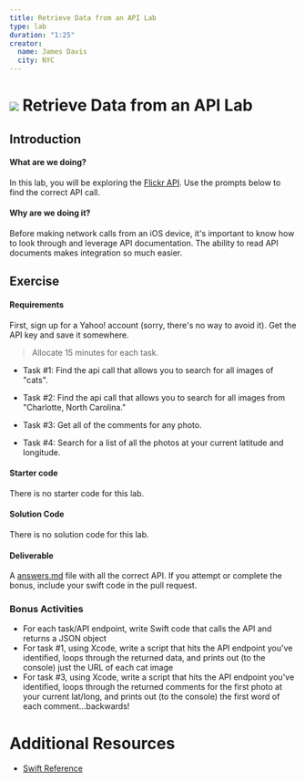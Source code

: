```yaml
---
title: Retrieve Data from an API Lab
type: lab
duration: "1:25"
creator:
  name: James Davis 
  city: NYC
---
```


# ![](https://ga-dash.s3.amazonaws.com/production/assets/logo-9f88ae6c9c3871690e33280fcf557f33.png) Retrieve Data from an API Lab

## Introduction

#### What are we doing?

In this lab, you will be exploring the [Flickr API](https://www.flickr.com/services/api/). Use the prompts below to find the correct API call.

#### Why are we doing it?

Before making network calls from an iOS device, it's important to know how to look through and leverage API documentation.  The ability to read API documents makes integration so much easier.

## Exercise

#### Requirements

First, sign up for a Yahoo! account (sorry, there's no way to avoid it). Get the API key and save it somewhere.

> Allocate 15 minutes for each task.

- Task #1: Find the api call that allows you to search for all images of "cats".

- Task #2: Find the api call that allows you to search for all images from "Charlotte, North Carolina."

- Task #3: Get all of the comments for any photo.

- Task #4: Search for a list of all the photos at your current latitude and longitude.



#### Starter code

There is no starter code for this lab.


#### Solution Code

There is no solution code for this lab.

#### Deliverable

A [answers.md](answers.md) file with all the correct API. If you attempt or complete the bonus, include your swift code in the pull request.


### Bonus Activities

- For each task/API endpoint, write Swift code that calls the API and returns a JSON object
- For task #1, using Xcode, write a script that hits the API endpoint you've identified, loops through the returned data, and prints out (to the console) just the URL of each cat image
- For task #3, using Xcode, write a script that hits the API endpoint you've identified, loops through the returned comments for the first photo at your current lat/long, and prints out (to the console) the first word of each comment...backwards!

# Additional Resources

+ [Swift Reference](https://developer.apple.com/library/ios/documentation/Swift/Conceptual/Swift_Programming_Language/GuidedTour.html#//apple_ref/doc/uid/TP40014097-CH2-ID1)

